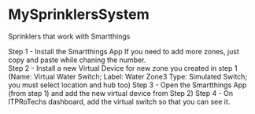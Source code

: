 # MySprinklersSystem
Sprinklers that work with Smartthings


Step 1 - Install the Smartthings App
If you need to add more zones, just copy and paste while chaning the number.  
Step 2 - Install a new Virtual Device for new zone you created in step 1 (Name: Virtual Water Switch; Label: Water Zone3 Type: Simulated Switch; you must select location and hub too)
Step 3 - Open the Smartthings App (from step 1) and add the new virtual device from Step 2)
Step 4 - On ITPRoTechs dashboard, add the virtual switch so that you can see it.

